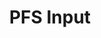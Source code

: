 ---
title: PFS Input
description: Learn about pipeline specifications.
author:
tags:
categories:
series: 
seriesPart: 
date:
weight: 
---